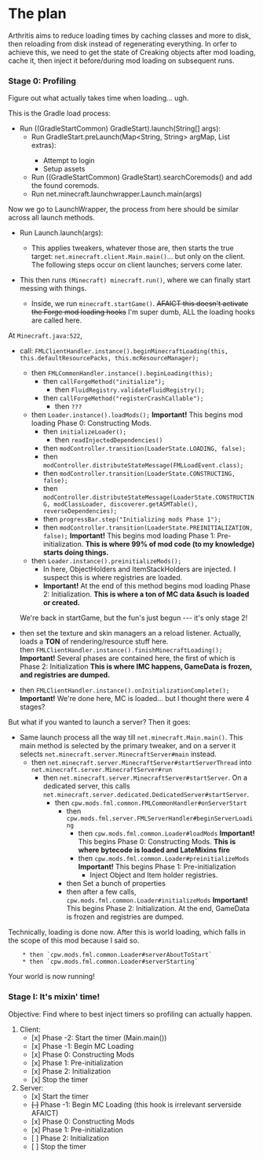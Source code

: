 # The plan

Arthritis aims to reduce loading times by caching classes and more to disk, then reloading from disk instead of regenerating everything.
In orfer to achieve this, we need to get the state of Creaking objects after mod loading, cache it, then inject it before/during mod loading on subsequent runs.

### Stage 0: Profiling

Figure out what actually takes time when loading... ugh.

This is the Gradle load process:

- Run ((GradleStartCommon) GradleStart).launch(String[] args):
  - Run GradleStart.preLaunch(Map<String, String> argMap, List<String> extras):
    - Attempt to login
    - Setup assets
  - Run ((GradleStartCommon) GradleStart).searchCoremods()
    and add the found coremods.
  - Run net.minecraft.launchwrapper.Launch.main(args)

Now we go to LaunchWrapper, the process from here should be similar across all launch methods.

- Run Launch.launch(args):
  - This applies tweakers, whatever those are, then starts the true target:
    `net.minecraft.client.Main.main()`... but only on the client. The following steps occur on client launches; servers come later.

- This then runs `(Minecraft) minecraft.run()`, where we can finally start messing with things.
  - Inside, we run `minecraft.startGame()`. ~~AFAICT this doesn't activate the Forge mod loading hooks~~ I'm super dumb, ALL the loading hooks are called here.

At `Minecraft.java:522`, <br>

* call: `FMLClientHandler.instance().beginMinecraftLoading(this, this.defaultResourcePacks, this.mcResourceManager);`
  * then `FMLCommonHandler.instance().beginLoading(this);`
    * then `callForgeMethod("initialize");`
      * then `FluidRegistry.validateFluidRegistry();`
    * then `callForgeMethod("registerCrashCallable");`
      * then `???`
  * then `Loader.instance().loadMods();` **Important!**
    This begins mod loading Phase 0: Constructing Mods.
    * then `initializeLoader();`
      * then `readInjectedDependencies()`
    * then `modController.transition(LoaderState.LOADING, false);`
    * then `modController.distributeStateMessage(FMLLoadEvent.class);`
    * then `modController.transition(LoaderState.CONSTRUCTING, false);`
    * then `modController.distributeStateMessage(LoaderState.CONSTRUCTING, modClassLoader, discoverer.getASMTable(), reverseDependencies);`
    * then `progressBar.step("Initializing mods Phase 1");`
    * then `modController.transition(LoaderState.PREINITIALIZATION, false);` **Important!** This begins mod loading Phase 1: Pre-initialization. **This is where 99% of mod code (to my knowledge) starts doing things.**
  * then `Loader.instance().preinitializeMods();`
    * In here, ObjectHolders and ItemStackHolders are injected. I suspect this is where registries are loaded.
    * **Important!** At the end of this method begins mod loading Phase 2: Initialization. **This is where a ton of MC data &such is loaded or created.**

  We're back in startGame, but the fun's just begun --- it's only stage 2! </br>

* then set the texture and skin managers an a reload listener. Actually, loads a **TON** of rendering/resource stuff here. </br>
then `FMLClientHandler.instance().finishMinecraftLoading();` **Important!** Several phases are contained here, the first of which is Phase 2: Initialization **This is where IMC happens, GameData is frozen, and registries are dumped.** </br>
* then `FMLClientHandler.instance().onInitializationComplete();` **Important!** We're done here, MC is loaded... but I thought there were 4 stages?

But what if you wanted to launch a server? Then it goes:
* Same launch process all the way till `net.minecraft.Main.main()`. This main method is selected by the primary tweaker, and on a server it selects `net.minecraft.server.MinecraftServer#main` instead.
  * then `net.minecraft.server.MinecraftServer#startServerThread` into `net.minecraft.server.MinecraftServer#run`
    * then `net.minecraft.server.MinecraftServer#startServer`. On a dedicated server, this calls `net.minecraft.server.dedicated.DedicatedServer#startServer`.
      * then `cpw.mods.fml.common.FMLCommonHandler#onServerStart`
        * then `cpw.mods.fml.server.FMLServerHandler#beginServerLoading`
          * then `cpw.mods.fml.common.Loader#loadMods` **Important!** This begins Phase 0: Constructing Mods. **This is where bytecode is loaded and LateMixins fire**
          * then `cpw.mods.fml.common.Loader#preinitializeMods` **Important!** This begins Phase 1: Pre-initialization
            * Inject Object and Item holder registries.
        * then Set a bunch of properties
        * then after a few calls, `cpw.mods.fml.common.Loader#initializeMods` **Important!** This begins Phase 2: Initialization. At the end, GameData is frozen and registries are dumped.

Technically, loading is done now. After this is world loading, which falls in the scope of this mod because I said so.

        * then `cpw.mods.fml.common.Loader#serverAboutToStart`
        * then `cpw.mods.fml.common.Loader#serverStarting`

Your world is now running!

### Stage I: It's mixin' time!

Objective: Find where to best inject timers so profiling can actually happen.

<ol>
<li>Client:
  <ul>
    <li>[x] Phase -2: Start the timer (Main.main())
    <li>[x] Phase -1: Begin MC Loading
    <li>[x] Phase 0: Constructing Mods
    <li>[x] Phase 1: Pre-initialization
    <li>[x] Phase 2: Initialization
    <li>[x] Stop the timer
  </ul>
</li>
<li>Server:
  <ul>
    <li>[x] Start the timer
    <li><s>[ ]</s> Phase -1: Begin MC Loading (this hook is irrelevant serverside AFAICT)
    <li>[x] Phase 0: Constructing Mods
    <li>[x] Phase 1: Pre-initialization
    <li>[ ] Phase 2: Initialization
    <li>[ ] Stop the timer
  </ul>
</li>
</ol>
<!--<style>
   {list-style-type: none;}
</style>-->
